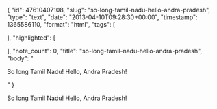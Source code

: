 {
  "id": 47610407108,
  "slug": "so-long-tamil-nadu-hello-andra-pradesh",
  "type": "text",
  "date": "2013-04-10T09:28:30+00:00",
  "timestamp": 1365586110,
  "format": "html",
  "tags": [

  ],
  "highlighted": [

  ],
  "note_count": 0,
  "title": "so-long-tamil-nadu-hello-andra-pradesh",
  "body": "<p>So long Tamil Nadu! Hello, Andra Pradesh!</p>"
}

<p>So long Tamil Nadu! Hello, Andra Pradesh!</p>